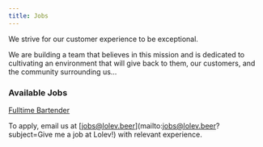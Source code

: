 ```yaml
---
title: Jobs
---
```

We strive for our customer experience to be exceptional.

We are building a team that believes in this mission and is dedicated to cultivating an environment that will give back to them, our customers, and the community surrounding us...


### Available Jobs

[Fulltime Bartender](/jobs/bartender)   

To apply, email us at [jobs@lolev.beer](mailto:jobs@lolev.beer?subject=Give me a job at Lolev!) with relevant experience.

